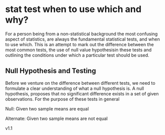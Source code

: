 
# stat test when to use which and why?

For a person being from a non-statistical background the most confusing aspect of statistics, are always the fundamental statistical tests, and when to use which. This is an attempt to mark out the difference between the most common tests, the use of null value hypothesisin these tests and outlining the conditions under which a particular test should be used.

## Null Hypothesis and Testing

Before we venture on the difference between different tests, we need to formulate a clear understanding of what a null hypothesis is. A null hypothesis, proposes that no significant difference exists in a set of given observations. For the purpose of these tests in general

Null: Given two sample means are equal

Alternate: Given two sample means are not equal






v1.1
